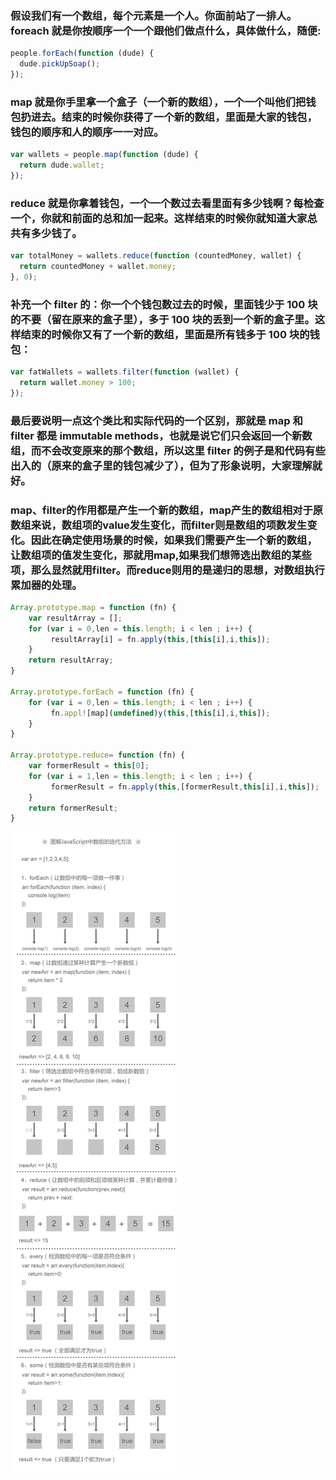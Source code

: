 ### 假设我们有一个数组，每个元素是一个人。你面前站了一排人。foreach 就是你按顺序一个一个跟他们做点什么，具体做什么，随便:
```js
people.forEach(function (dude) {
  dude.pickUpSoap();
});
```
### map 就是你手里拿一个盒子（一个新的数组），一个一个叫他们把钱包扔进去。结束的时候你获得了一个新的数组，里面是大家的钱包，钱包的顺序和人的顺序一一对应。
```js
var wallets = people.map(function (dude) {
  return dude.wallet;
});
```
### reduce 就是你拿着钱包，一个一个数过去看里面有多少钱啊？每检查一个，你就和前面的总和加一起来。这样结束的时候你就知道大家总共有多少钱了。
```js
var totalMoney = wallets.reduce(function (countedMoney, wallet) {
  return countedMoney + wallet.money;
}, 0);
```
### 补充一个 filter 的：你一个个钱包数过去的时候，里面钱少于 100 块的不要（留在原来的盒子里），多于 100 块的丢到一个新的盒子里。这样结束的时候你又有了一个新的数组，里面是所有钱多于 100 块的钱包：
```js
var fatWallets = wallets.filter(function (wallet) {
  return wallet.money > 100;
});
```
### 最后要说明一点这个类比和实际代码的一个区别，那就是 map 和 filter 都是 immutable methods，也就是说它们只会返回一个新数组，而不会改变原来的那个数组，所以这里 filter 的例子是和代码有些出入的（原来的盒子里的钱包减少了），但为了形象说明，大家理解就好。
### map、filter的作用都是产生一个新的数组，map产生的数组相对于原数组来说，数组项的value发生变化，而filter则是数组的项数发生变化。因此在确定使用场景的时候，如果我们需要产生一个新的数组，让数组项的值发生变化，那就用map,如果我们想筛选出数组的某些项，那么显然就用filter。而reduce则用的是递归的思想，对数组执行累加器的处理。

```js
Array.prototype.map = function (fn) {
    var resultArray = [];
    for (var i = 0,len = this.length; i < len ; i++) {
         resultArray[i] = fn.apply(this,[this[i],i,this]);
    }
    return resultArray;
}

Array.prototype.forEach = function (fn) {
    for (var i = 0,len = this.length; i < len ; i++) {
         fn.appl![map](undefined)y(this,[this[i],i,this]);
    }
}

Array.prototype.reduce= function (fn) {
    var formerResult = this[0];
    for (var i = 1,len = this.length; i < len ; i++) {
         formerResult = fn.apply(this,[formerResult,this[i],i,this]);
    }
    return formerResult;
}
```

![superhan](./map.png)